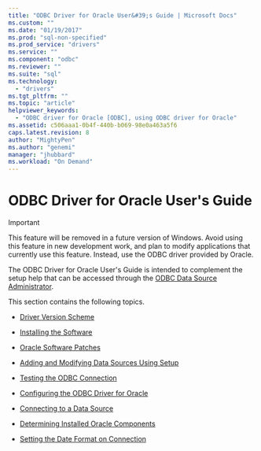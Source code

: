 ```yaml
---
title: "ODBC Driver for Oracle User&#39;s Guide | Microsoft Docs"
ms.custom: ""
ms.date: "01/19/2017"
ms.prod: "sql-non-specified"
ms.prod_service: "drivers"
ms.service: ""
ms.component: "odbc"
ms.reviewer: ""
ms.suite: "sql"
ms.technology: 
  - "drivers"
ms.tgt_pltfrm: ""
ms.topic: "article"
helpviewer_keywords: 
  - "ODBC driver for Oracle [ODBC], using ODBC driver for Oracle"
ms.assetid: c506aaa1-0b4f-440b-b069-98e0a463a5f6
caps.latest.revision: 8
author: "MightyPen"
ms.author: "genemi"
manager: "jhubbard"
ms.workload: "On Demand"
---
```

# ODBC Driver for Oracle User&#39;s Guide
> [!IMPORTANT]  
>  This feature will be removed in a future version of Windows. Avoid using this feature in new development work, and plan to modify applications that currently use this feature. Instead, use the ODBC driver provided by Oracle.  
  
 The ODBC Driver for Oracle User's Guide is intended to complement the setup help that can be accessed through the [ODBC Data Source Administrator](../../odbc/admin/odbc-data-source-administrator.md).  
  
 This section contains the following topics.  
  
-   [Driver Version Scheme](../../odbc/microsoft/driver-version-scheme.md)  
  
-   [Installing the Software](../../odbc/microsoft/installing-the-software-odbc.md)  
  
-   [Oracle Software Patches](../../odbc/microsoft/oracle-software-patches.md)  
  
-   [Adding and Modifying Data Sources Using Setup](../../odbc/microsoft/adding-and-modifying-data-sources-using-setup.md)  
  
-   [Testing the ODBC Connection](../../odbc/microsoft/testing-the-odbc-connection.md)  
  
-   [Configuring the ODBC Driver for Oracle](../../odbc/microsoft/configuring-the-odbc-driver-for-oracle.md)  
  
-   [Connecting to a Data Source](../../odbc/microsoft/connecting-to-a-data-source-odbc-driver-for-oracle.md)  
  
-   [Determining Installed Oracle Components](../../odbc/microsoft/determining-installed-oracle-components.md)  
  
-   [Setting the Date Format on Connection](../../odbc/microsoft/setting-the-date-format-on-connection.md)

